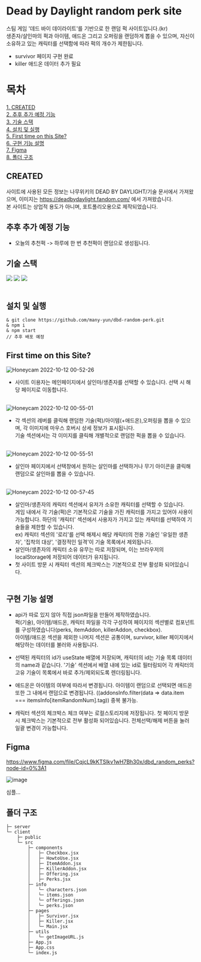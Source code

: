 # Dead by Daylight random perk site

스팀 게임 '데드 바이 데이라이트'를 기반으로 한 랜덤 퍽 사이트입니다.(kr)<br>
생존자/살인마의 퍽과 아이템, 애드온 그리고 오퍼링을 랜덤하게 뽑을 수 있으며, 자신이 소유하고 있는 캐릭터를 선택함에 따라 퍽의 개수가 제한됩니다.<br>
- survivor 페이지 구현 완료
- killer 애드온 데이터 추가 필요


# 목차
[1. CREATED](#created) <br>
[2. 추후 추가 예정 기능](#추후-추가-예정-기능)<br>
[3. 기술 스택](#기술-스택)<br>
[4. 설치 및 실행](#설치-및-실행)<br>
[5. First time on this Site?](#first-time-on-this-site)<br>
[6. 구현 기능 설명](#구현-기능-설명)<br>
[7. Figma](#figma)<br>
[8. 폴더 구조](#폴더-구조)


## CREATED
사이트에 사용된 모든 정보는 나무위키의 DEAD BY DAYLIGHT/기술 문서에서 가져왔으며, 이미지는 https://deadbydaylight.fandom.com/ 에서 가져왔습니다.<br>
본 사이트는 상업적 용도가 아니며, 포트폴리오용으로 제작되었습니다.


## 추후 추가 예정 기능
+ 오늘의 추천퍽 -> 하루에 한 번 추천퍽이 랜덤으로 생성됩니다.


## 기술 스택

<div>
<img src="https://img.shields.io/badge/React-61DAFB?style=for-the-badge&logo=react&logoColor=white"/>
<img src="https://img.shields.io/badge/JavaScript-F7DF1E?style=for-the-badge&logo=javascript&logoColor=white"/>
<img src="https://img.shields.io/badge/styled components-DB7093?style=for-the-badge&logo=styled-components&logoColor=white"/>
</div>
<br>

## 설치 및 실행
```
& git clone https://github.com/many-yun/dbd-random-perk.git
& npm i
& npm start
// 추후 배포 예정
```

## First time on this Site?
![Honeycam 2022-10-12 00-52-26](https://user-images.githubusercontent.com/92010078/195141697-ca7c9844-8b93-47c2-9279-455d6bcb0c32.gif)
- 사이트 이용자는 메인페이지에서 살인마/생존자를 선택할 수 있습니다. 선택 시 해당 페이지로 이동합니다.<br><br>

![Honeycam 2022-10-12 00-55-01](https://user-images.githubusercontent.com/92010078/195141746-9b4e4242-95da-4099-89d9-1f44aeee1097.gif)
- 각 섹션의 레버를 클릭해 랜덤한 기술(퍽)/아이템(+애드온),오퍼링을 뽑을 수 있으며, 각 이미지에 마우스 호버시 상세 정보가 표시됩니다.<br>
기술 섹션에서는 각 이미지를 클릭해 개별적으로 랜덤한 퍽을 뽑을 수 있습니다.<br><br>

![Honeycam 2022-10-12 00-55-51](https://user-images.githubusercontent.com/92010078/195141833-909583fa-8c17-4088-befa-6c85b7e1c65f.gif)
- 살인마 페이지에서 선택창에서 원하는 살인마를 선택하거나 무기 아이콘을 클릭해 랜덤으로 살인마를 뽑을 수 있습니다.<br><br>

![Honeycam 2022-10-12 00-57-45](https://user-images.githubusercontent.com/92010078/195142060-9898aa97-7d6d-4e9d-9f4e-343f7a0dcb58.gif)
- 살인마/생존자의 캐릭터 섹션에서 유저가 소유한 캐릭터를 선택할 수 있습니다.<br>
게임 내에서 각 기술(퍽)은 기본적으로 기술을 가진 캐릭터를 가지고 있어야 사용이 가능합니다. 하단의 '캐릭터' 섹션에서 사용자가 가지고 있는 캐릭터를 선택하여 기술들을 제한할 수 있습니다.<br>
ex) 캐릭터 섹션의 '로리'를 선택 해제시 해당 캐릭터의 전용 기술인 '유일한 생존자', '집착의 대상', '결정적인 일격'이 기술 목록에서 제외됩니다.<br>
- 살인마/생존자의 캐릭터 소유 유무는 따로 저장되며, 이는 브라우저의 localStorage에 저장되어 데이터가 유지됩니다.<br>
- 첫 사이트 방문 시 캐릭터 섹션의 체크박스는 기본적으로 전부 활성화 되어있습니다.<br><br>

## 구현 기능 설명
- api가 따로 있지 않아 직접 json파일을 만들어 제작하였습니다. <br>
퍽(기술), 아이템/애드온, 캐릭터 파일을 각각 구성하여 페이지의 섹션별로 컴포넌트를 구성하였습니다(perks, itemAddon, killerAddon, checkbox). 
<br>아이템/애드온 섹션을 제외한 나머지 섹션은 공통이며, survivor, killer 페이지에서 해당하는 데이터를 불러와 사용됩니다.

- 선택된 캐릭터의 id가 useState 배열에 저장되며, 캐릭터의 id는 기술 목록 데이터의 name과 같습니다. '기술' 섹션에서 배열 내에 있는 id로 필터링되어 각 캐릭터의 고유 기술이 목록에서 바로 추가/제외되도록 렌더링됩니다.

- 애드온은 아이템의 여부에 따라서 변경됩니다. 아이템이 랜덤으로 선택되면 애드온 또한 그 내에서 랜덤으로 변경됩니다. ((addonsInfo.filter(data => data.item === itemsInfo[itemRandomNum].tag)) 중복 불가능.

- 캐릭터 섹션의 체크박스 체크 여부는 로컬스토리지에 저장됩니다. 첫 페이지 방문 시 체크박스는 기본적으로 전부 활성화 되어있습니다. 전체선택/해제 버튼을 눌러 일괄 변경이 가능합니다. 


## Figma

https://www.figma.com/file/CqjcL9kKTSlkv1wH7Bh30x/dbd_random_perks?node-id=0%3A1

![image](https://user-images.githubusercontent.com/92010078/178775864-47381504-db80-46a0-b3d6-7c2a40f357c7.png)

심플...

## 폴더 구조
```
├─ server
└─ client
    ├─ public
    └─ src
        ├─ components
        │   ├─ Checkbox.jsx
        │   ├─ HowtoUse.jsx
        │   ├─ ItemAddon.jsx
        │   ├─ KillerAddon.jsx
        │   ├─ Offering.jsx
        │   ├─ Perks.jsx
        ├─ info
        │   └─ characters.json
        │   └─ items.json
        │   └─ offerings.json
        │   └─ perks.json
        ├─ pages
        │   ├─ Survivor.jsx
        │   ├─ Killer.jsx
        │   └─ Main.jsx
        ├─ utils
        │   └─ getImageURL.js
        ├─ App.js
        ├─ App.css
        └─ index.js
```

